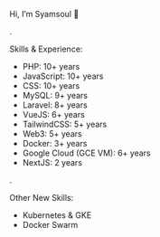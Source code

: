 Hi, I’m Syamsoul 👋

.

Skills & Experience:
  - PHP: 10+ years
  - JavaScript: 10+ years
  - CSS: 10+ years
  - MySQL: 9+ years
  - Laravel: 8+ years
  - VueJS: 6+ years
  - TailwindCSS: 5+ years
  - Web3: 5+ years
  - Docker: 3+ years
  - Google Cloud (GCE VM): 6+ years
  - NextJS: 2 years

.

Other New Skills:
  - Kubernetes & GKE
  - Docker Swarm
